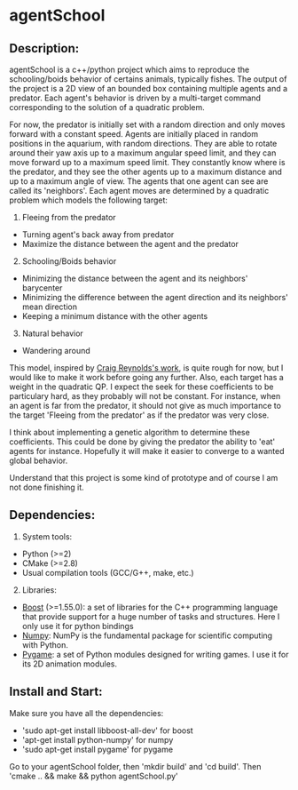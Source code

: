 agentSchool
========

Description:
-------------

agentSchool is a c++/python project which aims to reproduce the schooling/boids behavior of certains animals, typically fishes. The output of the project is a 2D view of an bounded box containing multiple agents and a predator. Each agent's behavior is driven by a multi-target command corresponding to the solution of a quadratic problem.

For now, the predator is initially set with a random direction and only moves forward with a constant speed.
Agents are initially placed in random positions in the aquarium, with random directions. They are able to rotate around their yaw axis up to a maximum angular speed limit, and they can move forward up to a maximum speed limit. They constantly know where is the predator, and they see the other agents up to a maximum distance and up to a maximum angle of view. The agents that one agent can see are called its 'neighbors'. 
Each agent moves are determined by a quadratic problem which models the following target:

1. Fleeing from the predator 
  * Turning agent's back away from predator
  * Maximize the distance between the agent and the predator

2. Schooling/Boids behavior
  * Minimizing the distance between the agent and its neighbors' barycenter
  * Minimizing the difference between the agent direction and its neighbors' mean direction
  * Keeping a minimum distance with the other agents

3. Natural behavior
  *  Wandering around

This model, inspired by [Craig Reynolds's work](http://www.red3d.com/cwr/boids/), is quite rough for now, but I would like to make it work before going any further. Also, each target has a weight in the quadratic QP. I expect the seek for these coefficients to be particulary hard, as they probably will not be constant. For instance, when an agent is far from the predator, it should not give as much importance to the target 'Fleeing from the predator' as if the predator was very close.

I think about implementing a genetic algorithm to determine these coefficients. This could be done by giving the predator the ability to 'eat' agents for instance. Hopefully it will make it easier to converge to a wanted global behavior.

Understand that this project is some kind of prototype and of course I am not done finishing it.

Dependencies:
-------------
1. System tools:
  * Python (>=2)
  * CMake (>=2.8)
  * Usual compilation tools (GCC/G++, make, etc.)
2. Libraries:
  * [Boost](http://www.boost.org/) (>=1.55.0): a set of libraries for the C++ programming language that provide support for a huge number of tasks and structures. Here I only use it for python bindings
  * [Numpy](www.numpy.org/‎): NumPy is the fundamental package for scientific computing with Python.
  * [Pygame](http://pygame.org/): a set of Python modules designed for writing games. I use it for its 2D animation modules.

Install and Start:
------------------
Make sure you have all the dependencies:
* 'sudo apt-get install libboost-all-dev' for boost
* 'apt-get install python-numpy' for numpy
* 'sudo apt-get install pygame' for pygame

Go to your agentSchool folder, then 'mkdir build' and 'cd build'.
Then 'cmake .. && make && python agentSchool.py'




